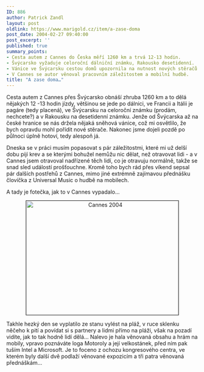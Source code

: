 ```yaml
---
ID: 886
author: Patrick Zandl
layout: post
oldlink: https://www.marigold.cz/item/a-zase-doma
post_date: 2004-02-27 09:40:00
post_excerpt: ''
published: true
summary_points:
- Cesta autem z Cannes do Česka měří 1260 km a trvá 12-13 hodin.
- Švýcarsko vyžaduje celoroční dálniční známku, Rakousko desetidenní.
- Vánice ve Švýcarsku cestou domů upozornila na nutnost nových stěračů.
- V Cannes se autor věnoval pracovním záležitostem a mobilní hudbě.
title: "A zase doma…"
---
```


<p>
Cesta autem z Cannes přes Švýcarsko obnáší zhruba 1260 km a to dělá nějakých 12 -13 hodin jízdy, většinou se jede po dálnici, ve Francii a Itálii je pagáre (tedy placená), ve Švýcarsku na celoroční známku (prodám, nechcete?) a v Rakousku na desetidenní známku. Jenže od Švýcarska až na české hranice se nás držela nějaká sněhová vánice, což mi osvětlilo, že bych opravdu mohl pořídit nové stěrače. Nakonec jsme dojeli pozdě po půlnoci úplně hotoví, tedy alespoň já. </p>

<p>
Dneska se v práci musím popasovat s pár záležitostmi, které mi už delší dobu pijí krev a se kterými bohužel nemůžu nic dělat, než otravovat lidi - a v Cannes jsem otravoval nadřízené těch lidí, co je otravuju normálně, takže se snad sled událostí prošťouchne. Kromě toho bych rád přes víkend sepsal pár dalších postřehů z Cannes, mimo jiné extrémně zajímavou přednášku človíčka z Universal Music o hudbě na mobilech.</p>

<p>
A tady je fotečka, jak to v Cannes vypadalo...</p>

<P align=center><IMG height=300 alt="Cannes 2004" src="/wp-content/uploads/cannes2004-2.jpg" width=400 border=1></p>

<p>
Takhle hezký den se vyplatilo ze stanu vylést na pláž, v ruce sklenku něčeho k pití a povídat si s partnery a lidmi přímo na pláži, však na pozadí vidíte, jak to tak hodně lidí dělá... Nalevo je hala věnovaná obsahu a hrám na mobily, vpravo poznáváte loga Motoroly a její velkostánek, před ním pak tuším Intel a Microsoft. Je to foceno z ochozu kongresového centra, ve kterém byly další dvě podlaží věnované expozicím a tři patra věnovaná přednáškám...</p>